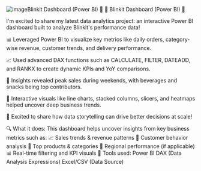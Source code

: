 ![image](https://github.com/user-attachments/assets/b8f83696-0a7c-48eb-bd8a-80378e8ffd02)Blinkit Dashboard (Power BI) 🛒
🚀 Blinkit Dashboard (Power BI) 🛒

I'm excited to share my latest data analytics project: an interactive Power BI dashboard built to analyze Blinkit's performance data!

 📊 Leveraged Power BI to visualize key metrics like daily orders, category-wise revenue, customer trends, and delivery performance.

 📈 Used advanced DAX functions such as CALCULATE, FILTER, DATEADD, and RANKX to create dynamic KPIs and YoY comparisons.

 🎯 Insights revealed peak sales during weekends, with beverages and snacks being top contributors.

 🧠 Interactive visuals like line charts, stacked columns, slicers, and heatmaps helped uncover deep business trends.

 🔗 Excited to share how data storytelling can drive better decisions at scale! 

🔍 What it does:
 This dashboard helps uncover insights from key business metrics such as:
📈 Sales trends & revenue patterns
👥 Customer behavior analysis
🏬 Top products & categories
📍 Regional performance (if applicable)
📊 Real-time filtering and KPI visuals
📌 Tools used:
Power BI
DAX (Data Analysis Expressions)
Excel/CSV (Data Source)

